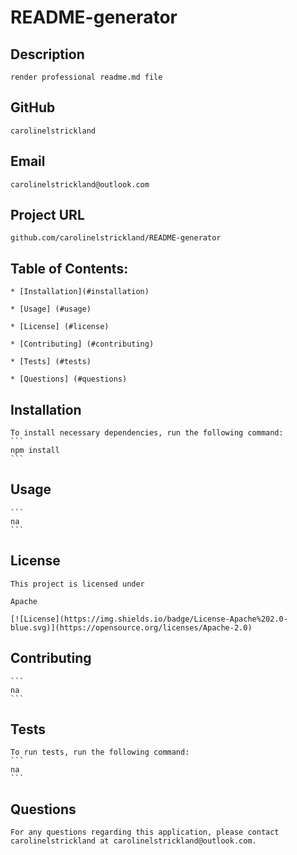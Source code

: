 # README-generator
 
  ## Description

    render professional readme.md file

  ## GitHub

    carolinelstrickland

  ## Email

    carolinelstrickland@outlook.com

  ## Project URL

    github.com/carolinelstrickland/README-generator


  ## Table of Contents:

    * [Installation](#installation)

    * [Usage] (#usage)

    * [License] (#license)

    * [Contributing] (#contributing)

    * [Tests] (#tests)

    * [Questions] (#questions)
 
  ## Installation

    To install necessary dependencies, run the following command:
    ```
    npm install
    ```

  ## Usage

    ```
    na
    ```

  ## License

    This project is licensed under
    
    Apache
    
    [![License](https://img.shields.io/badge/License-Apache%202.0-blue.svg)](https://opensource.org/licenses/Apache-2.0)

  ## Contributing

    ```
    na
    ```

  ## Tests

    To run tests, run the following command:
    ```
    na
    ```
  
  ## Questions

    For any questions regarding this application, please contact carolinelstrickland at carolinelstrickland@outlook.com.

  